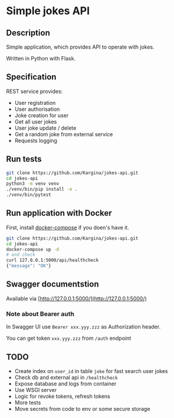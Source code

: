 # Simple jokes API


## Description

Simple application, which provides API to operate with jokes.

Written in Python with Flask.

## Specification
REST service provides:
- User registration
- User authorisation
- Joke creation for user
- Get all user jokes
- User joke update / delete
- Get a random joke from external service
- Requests logging

## Run tests

```bash
git clone https://github.com/Kargina/jokes-api.git
cd jokes-api
python3 -m venv venv
./venv/bin/pip install -e .
./venv/bin/pytest
```

## Run application with Docker

First, install [docker-compose](https://docs.docker.com/compose/install/) if you doen's have it.

```bash
git clone https://github.com/Kargina/jokes-api.git
cd jokes-api
docker-compose up -d
# and check
curl 127.0.0.1:5000/api/healthcheck
{"message": "OK"}
```

## Swagger documentstion

Available via [http://127.0.0.1:5000/](http://127.0.0.1:5000/)

### Note about Bearer auth
In Swagger UI use `Bearer xxx.yyy.zzz` as Authorization header.

You can get token `xxx.yyy.zzz` from `/auth` endpoint

## TODO

- Create index on `user_id` in table `joke` for fast search user jokes
- Check db and external api in `/healthcheck`
- Expose database and logs from container
- Use WSGI server
- Logic for revoke tokens, refresh tokens
- More tests
- Move secrets from code to env or some secure storage